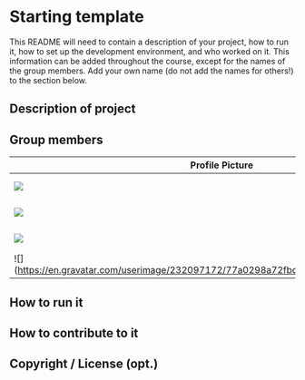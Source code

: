 # Starting template

This README will need to contain a description of your project, how to run it, how to set up the development environment, and who worked on it.
This information can be added throughout the course, except for the names of the group members.
Add your own name (do not add the names for others!) to the section below.

## Description of project

## Group members

| Profile Picture | Name | Email |
|---|---|---|
| ![](https://eu.ui-avatars.com/api/?name=OOPP&length=4&size=50&color=DDD&background=777&font-size=0.325) | Your Name Here | Y.NameHere@student.tudelft.nl |
| ![](https://secure.gravatar.com/avatar/72174c80be62867d6d1d53f862395668?s=50&d=identicon) | Aleksandra Savova | A.Savova@student.tudelft.nl |
| ![](https://secure.gravatar.com/avatar/30a36653a184a68ea685e2b38add7270?s=50&d=identicon) | Liviu Moanta | I.L.Moanta-1@student.tudelft.nl |
| ![] (https://en.gravatar.com/userimage/232097172/77a0298a72fbd15858329a2cb48763c9.png)| Marina Mădăraș | m.madara@student.tudelft.nl |
<!-- Instructions (remove once assignment has been completed -->
<!-- - Add (only!) your own name to the table above (use Markdown formatting) -->
<!-- - Mention your *student* email address -->
<!-- - Preferably add a recognizable photo, otherwise add your GitLab photo -->
<!-- - (please make sure the photos have the same size) --> 

## How to run it

## How to contribute to it

## Copyright / License (opt.)
